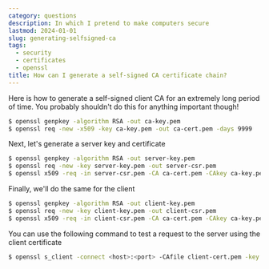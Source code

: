 ```yaml
---
category: questions
description: In which I pretend to make computers secure
lastmod: 2024-01-01
slug: generating-selfsigned-ca
tags:
  - security
  - certificates
  - openssl
title: How can I generate a self-signed CA certificate chain?
---
```

Here is how to generate a self-signed client CA for an extremely long period of time. You probably shouldn't do this for anything important though!

```bash
$ openssl genpkey -algorithm RSA -out ca-key.pem
$ openssl req -new -x509 -key ca-key.pem -out ca-cert.pem -days 9999
```

Next, let's generate a server key and certificate

```bash
$ openssl genpkey -algorithm RSA -out server-key.pem
$ openssl req -new -key server-key.pem -out server-csr.pem
$ openssl x509 -req -in server-csr.pem -CA ca-cert.pem -CAkey ca-key.pem -out server-cert.pem -CAcreateserial -days 9999
```

Finally, we'll do the same for the client

```bash
$ openssl genpkey -algorithm RSA -out client-key.pem
$ openssl req -new -key client-key.pem -out client-csr.pem
$ openssl x509 -req -in client-csr.pem -CA ca-cert.pem -CAkey ca-key.pem -out client-cert.pem -CAcreateserial -days 9999
```

You can use the following command to test a request to the server using the client certificate

```bash
$ openssl s_client -connect <host>:<port> -CAfile client-cert.pem -key client-key.key
```
